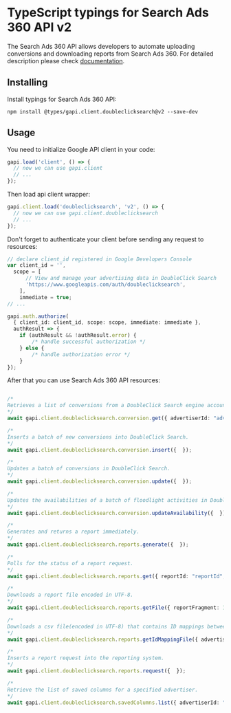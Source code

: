 # TypeScript typings for Search Ads 360 API v2

The Search Ads 360 API allows developers to automate uploading conversions and downloading reports from Search Ads 360.
For detailed description please check [documentation](https://developers.google.com/search-ads).

## Installing

Install typings for Search Ads 360 API:

```
npm install @types/gapi.client.doubleclicksearch@v2 --save-dev
```

## Usage

You need to initialize Google API client in your code:

```typescript
gapi.load('client', () => {
  // now we can use gapi.client
  // ...
});
```

Then load api client wrapper:

```typescript
gapi.client.load('doubleclicksearch', 'v2', () => {
  // now we can use gapi.client.doubleclicksearch
  // ...
});
```

Don't forget to authenticate your client before sending any request to resources:

```typescript
// declare client_id registered in Google Developers Console
var client_id = '',
  scope = [ 
      // View and manage your advertising data in DoubleClick Search
      'https://www.googleapis.com/auth/doubleclicksearch',
    ],
    immediate = true;
// ...

gapi.auth.authorize(
  { client_id: client_id, scope: scope, immediate: immediate },
  authResult => {
    if (authResult && !authResult.error) {
        /* handle successful authorization */
    } else {
        /* handle authorization error */
    }
});
```

After that you can use Search Ads 360 API resources:

```typescript

/*
Retrieves a list of conversions from a DoubleClick Search engine account.
*/
await gapi.client.doubleclicksearch.conversion.get({ advertiserId: "advertiserId", agencyId: "agencyId", endDate: 1, engineAccountId: "engineAccountId", rowCount: 1, startDate: 1, startRow: 1,  });

/*
Inserts a batch of new conversions into DoubleClick Search.
*/
await gapi.client.doubleclicksearch.conversion.insert({  });

/*
Updates a batch of conversions in DoubleClick Search.
*/
await gapi.client.doubleclicksearch.conversion.update({  });

/*
Updates the availabilities of a batch of floodlight activities in DoubleClick Search.
*/
await gapi.client.doubleclicksearch.conversion.updateAvailability({  });

/*
Generates and returns a report immediately.
*/
await gapi.client.doubleclicksearch.reports.generate({  });

/*
Polls for the status of a report request.
*/
await gapi.client.doubleclicksearch.reports.get({ reportId: "reportId",  });

/*
Downloads a report file encoded in UTF-8.
*/
await gapi.client.doubleclicksearch.reports.getFile({ reportFragment: 1, reportId: "reportId",  });

/*
Downloads a csv file(encoded in UTF-8) that contains ID mappings between legacy SA360 and new SA360. The file includes all children entities of the given advertiser(e.g. engine accounts, campaigns, ad groups, etc.) that exist in both legacy SA360 and new SA360.
*/
await gapi.client.doubleclicksearch.reports.getIdMappingFile({ advertiserId: "advertiserId", agencyId: "agencyId",  });

/*
Inserts a report request into the reporting system.
*/
await gapi.client.doubleclicksearch.reports.request({  });

/*
Retrieve the list of saved columns for a specified advertiser.
*/
await gapi.client.doubleclicksearch.savedColumns.list({ advertiserId: "advertiserId", agencyId: "agencyId",  });
```
